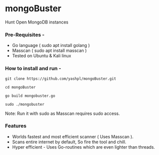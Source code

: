 # mongoBuster
Hunt Open MongoDB instances

### Pre-Requisites - 

* Go language ( sudo apt install golang )
* Masscan ( sudo apt install masscan )
* Tested on Ubuntu & Kali linux

### How to install and run - 

```
git clone https://github.com/yashpl/mongoBuster.git

cd mongoBuster

go build mongobuster.go

sudo ./mongobuster
```

Note: Run it with sudo as Masscan requires sudo access.

### Features

* Worlds fastest and most efficient scanner ( Uses Masscan ).
* Scans entire internet by default, So fire the tool and chill.
* Hyper efficient - Uses Go-routines which are even lighter than threads.
